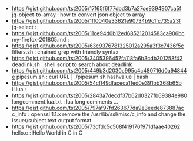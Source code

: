 * https://gist.github.com/tst2005/17f65f6f77dbd3b7a27ce9394907ca5f jq-object-to-array : how to convert json object to array
* https://gist.github.com/tst2005/1ff0040e33621e90734b9c1fc735a23f jq-select :
* https://gist.github.com/tst2005/11ce94d0b12ed685212014583ca906bc my-firefox-201805.md :
* https://gist.github.com/tst2005/63c9376781325012a295a3f3c7436f5c filters.sh : chained grep with friendly syntax
* https://gist.github.com/tst2005/3405396457fa118fa6b3cdb201258f42 deadlink.sh : shell script to search about deadlink 
* https://gist.github.com/tst2005/449b3d2030c995c4c480716d0a94844e pipesum.sh : curl URL | ./pipesum.sh hashvalue | bash
* https://gist.github.com/tst2005/54cff49dfaceca11ed0e391bb368b65b li.lua :
* https://gist.github.com/tst2005/2843a7decdf37b62d0327fb69384e980 longcomment.lua.txt : lua long comments ...
* https://gist.github.com/tst2005/797af97fd263677da9e3eede873887ac c_info : openssl 1.1.x remove the /usr/lib/ssl/misc/c_info and change the issuer/subject text output format
* https://gist.github.com/tst2005/73dfdc5c508f419176f971dfaae40262 hello.c : Hello World in C in C
